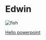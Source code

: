 # Edwin

![fish](https://nioo.knaw.nl/sites/default/files/vis.jpg)


[Hello powerpoint](Hello.pptx)
